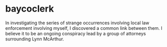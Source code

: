 # baycoclerk

In investigating the series of strange occurrences involving local law enforcement involving myself, I discovered a common link between them.  I believe it to be an ongoing conspiracy lead by a group of attorneys surrounding Lynn McArthur.




